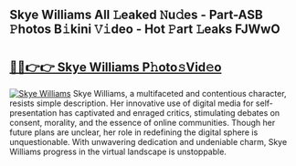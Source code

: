## Skye Williams All 𝙻eaked 𝙽u𝚍es - Part-ASB 𝙿hotos B𝚒kini 𝚅𝚒deo - Hot 𝙿art 𝙻eaks FJWwO

# <h2><a href="http://ld35eq1.urlbe.top/?page=Skye+Williams">🔗🔗👉👉 Skye Williams P𝚑oto𝚜Vid𝚎o</a></h2>

[![Skye Williams](https://i.imgur.com/eBuTRDB.gif)](http://ld35eq1.urlbe.top/?page=Skye+Williams)
Skye Williams, a multifaceted and contentious character, resists simple description. Her innovative use of digital media for self-presentation has captivated and enraged critics, stimulating debates on consent, morality, and the essence of online communities. Though her future plans are unclear, her role in redefining the digital sphere is unquestionable. With unwavering dedication and undeniable charm, Skye Williams progress in the virtual landscape is unstoppable.
